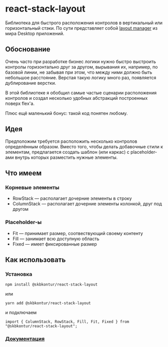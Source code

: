 # react-stack-layout

Библиотека для быстрого расположения контролов в вертикальный или горизонтальный стэки.
По сути представляет собой [layout manager](https://en.wikipedia.org/wiki/Layout_manager) из мира Desktop приложений.

## Обоснование

Очень часто при разработке бизнес логики нужно быстро выстроить контролы горизонтально друг за другом,
вырывания их, например, по базовой линии, не забывая при этом, что между ними должно быть небольшое
расстояние. Верстая такую логику много раз, появляется дублирование верстки.

В этой библиотеке я обобщил самые частые сценарии расположения контролов и создал несколько удобных
абстракций построенных поверх flex'а.

Плюс ещё маленький бонус: такой код понятен любому.

## Идея

Предположим требуется расположить несколько контролов определённым образом. Вместо того, чтобы делать
добавочные стили к элементам, предлагается создать шаблон (или каркас) с placeholder-ами внутрь
которых разместить нужные элементы.

## Что имеем

### Корневые элементы
* RowStack — располагает дочерние элементы в строку
* ColumnStack — располагает дочерние элементы колонкой, друг под другом

### Placeholder-ы
* Fit — принимает размер, соотвествующий своему контенту
* Fill — занимает всю доступную область
* Fixed — имеет фиксированные размер

## Как использовать

### Установка

```
npm install @skbkontur/react-stack-layout
```

или

```
yarn add @skbkontur/react-stack-layout
```

и подключаем

```
import { ColumnStack, RowStack, Fill, Fit, Fixed } from "@skbkontur/react-stack-layout";
```

### [Документация](http://tech.skbkontur.ru/react-stack-layout/)
